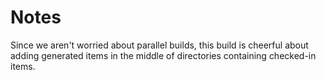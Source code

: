 # Notes #

Since we aren't worried about parallel builds, this build is cheerful about adding generated items in the middle of directories containing checked-in items.

